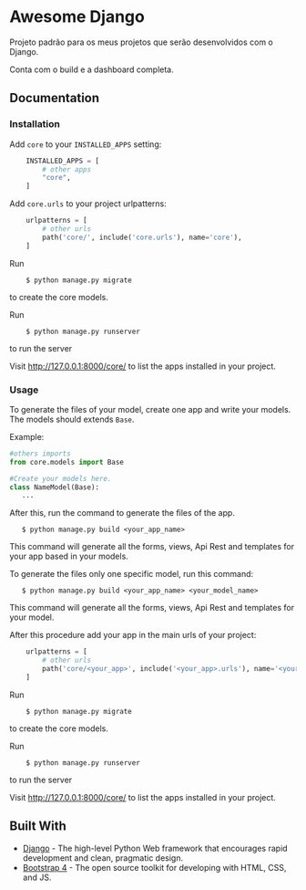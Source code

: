 # Awesome Django

Projeto padrão para os meus projetos que serão desenvolvidos com o Django.

Conta com o build e a dashboard completa.

## Documentation

### Installation

Add `core` to your `INSTALLED_APPS` setting:

```python
    INSTALLED_APPS = [
        # other apps
        "core",
    ]
```

Add `core.urls` to your project urlpatterns:

```python
    urlpatterns = [
        # other urls
        path('core/', include('core.urls'), name='core'),
    ]
```
Run 
```shell 
    $ python manage.py migrate
```
to create the core models.

Run 
```shell 
    $ python manage.py runserver
```
to run the server

Visit http://127.0.0.1:8000/core/ to list the apps installed in your project.  

### Usage

To generate the files of your model, create one app and write your models. The models should extends `Base`.

Example:

 ```python
 #others imports
 from core.models import Base

#Create your models here.
class NameModel(Base):
    ...
 ```
After this, run the command to generate the files of the app.

 ```shell
    $ python manage.py build <your_app_name> 
 ```
This command will generate all the forms, views, Api Rest and templates for your app based in your models.

To generate the files only one specific model, run this command:


 ```shell
    $ python manage.py build <your_app_name> <your_model_name>
 ```

 This command will generate all the forms, views, Api Rest and templates for your model.

After this procedure add your app in the main urls of your project:

```python
    urlpatterns = [
        # other urls
        path('core/<your_app>', include('<your_app>.urls'), name='<your_app>'),
    ]
```
Run
 
```shell 
    $ python manage.py migrate
```
to create the core models.

Run 
```shell 
    $ python manage.py runserver
```
to run the server

Visit http://127.0.0.1:8000/core/ to list the apps installed in your project.

## Built With

* [Django](https://www.djangoproject.com/) - The high-level Python Web framework that encourages rapid development and clean, pragmatic design.
* [Bootstrap 4](https://getbootstrap.com/) - The open source toolkit for developing with HTML, CSS, and JS. 
  